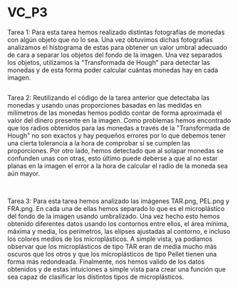 # VC_P3

Tarea 1: Para esta tarea hemos realizado distintas fotografías de monedas con algún objeto que no lo sea. Una vez obtuvimos dichas fotografías analizamos el histograma de estas para obtener un valor umbral adecuado de cara a separar los objetos del fondo de la imagen. Una vez separados los objetos, utilizamos la "Transformada de Hough" para detectar las monedas y de esta forma poder calcular cuántas monedas hay en cada imagen.

<img href="[ResultadoTarea1.png](https://github.com/ivanom2002/VC_P3/blob/main/ResultadoTarea1.png)"/>

Tarea 2: Reutilizando el código de la tarea anterior que detectaba las monedas y usando unas proporciones basadas en las medidas en milímetros de las monedas hemos podido contar de forma aproximada el valor del dinero presente en la imagen. Como problemas hemos encontrado que los radios obtenidos para las monedas a través de la "Transformada de Hough" no son exactos y hay pequeños errores por lo que debemos tener una cierta tolerancia a la hora de comprobar si se cumplen las proporciones. Por otro lado, hemos detectado que al solapar monedas se confunden unas con otras, esto último puede deberse a que al no estar planas en la imagen el error a la hora de calcular el radio de la moneda sea aún mayor. 

<img href="[ResultadoTarea2.1.png](https://github.com/ivanom2002/VC_P3/blob/main/ResultadoTarea1.png)"/>
<img href="[ResultadoTarea2.2.png](https://github.com/ivanom2002/VC_P3/blob/main/ResultadoTarea1.png)"/>
<img href="[ResultadoTarea2.3.png](https://github.com/ivanom2002/VC_P3/blob/main/ResultadoTarea1.png)"/>
<img href="[ResultadoTarea2.4.png](https://github.com/ivanom2002/VC_P3/blob/main/ResultadoTarea1.png)"/>

Tarea 3: Para esta tarea hemos analizado las imágenes TAR.png, PEL.png y FRA.png. En cada una de ellas hemos separado lo que es el microplástico del fondo de la imagen usando umbralizado. Una vez hecho esto hemos obtenido diferentes datos usando los contornos entre ellos, el área mínima, máxima y media, los perímetros, las elípses ajustadas al contorno, e incluso los colores medios de los microplásticos. A simple vista, ya podíamos observar que los microplásticos de tipo TAR eran de media mucho más oscuros que los otros y que los microplásticos de tipo Pellet tienen una forma más redondeada. Finalmente, nos hemos valido de los datos obtenidos y de estas intuiciones a simple vista para crear una función que sea capaz de clasificar los distintos tipos de microplásticos. 

<img href="[ResultadoTarea3.png](https://github.com/ivanom2002/VC_P3/blob/main/ResultadoTarea1.png)"/>
